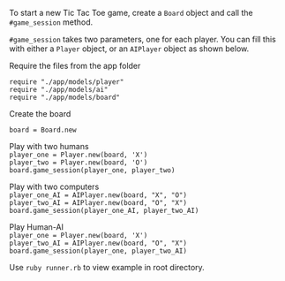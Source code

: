 To start a new Tic Tac Toe game, create a `Board` object and call the `#game_session` method.

`#game_session` takes two parameters, one for each player. You can fill this with either a `Player` object, or an `AIPlayer` object as shown below.

Require the files from the app folder

`require "./app/models/player"`  
`require "./app/models/ai"`  
`require "./app/models/board"`


Create the board

`board = Board.new`

Play with two humans  
`player_one = Player.new(board, 'X')`  
`player_two = Player.new(board, 'O')`  
`board.game_session(player_one, player_two)`  

Play with two computers  
`player_one_AI = AIPlayer.new(board, "X", "O")`  
`player_two_AI = AIPlayer.new(board, "O", "X")`  
`board.game_session(player_one_AI, player_two_AI)`    

Play Human-AI  
`player_one = Player.new(board, 'X')`  
`player_two_AI = AIPlayer.new(board, "O", "X")`  
`board.game_session(player_one, player_two_AI)`  

Use `ruby runner.rb` to view example in root directory.